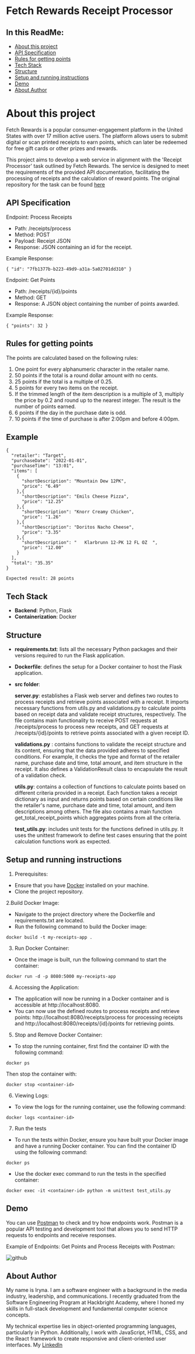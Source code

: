 # Fetch Rewards Receipt Processor

## In this ReadMe:

- [About this project](#about-this-project)
- [API Specification](#api-specification)
- [Rules for getting points](#rules-for-getting-points)
- [Tech Stack](#tech-stack)
- [Structure](#structure)
- [Setup and running instructions](#setup-and-running-instructions)
- [Demo](#demo)
- [About Author](#about-author)

# About this project 

Fetch Rewards is a popular consumer-engagement platform in the United States with over 17 million active users. The platform allows users to submit digital or scan printed receipts to earn points, which can later be redeemed for free gift cards or other prizes and rewards.

This project aims to develop a web service in alignment with the 'Receipt Processor' task outlined by Fetch Rewards. The service is designed to meet the requirements of the provided API documentation, facilitating the processing of receipts and the calculation of reward points. The original repository for the task can be found
[here](https://github.com/fetch-rewards/receipt-processor-challenge)

## API Specification

Endpoint: Process Receipts

- Path: /receipts/process
- Method: POST
- Payload: Receipt JSON
- Response: JSON containing an id for the receipt.

Example Response:
```
{ "id": "7fb1377b-b223-49d9-a31a-5a02701dd310" }
```

Endpoint: Get Points

- Path: /receipts/{id}/points
- Method: GET
- Response: A JSON object containing the number of points awarded.


Example Response:
```
{ "points": 32 }
```

## Rules for getting points

The points are calculated based on the following rules:

1. One point for every alphanumeric character in the retailer name.
1. 50 points if the total is a round dollar amount with no cents.
1. 25 points if the total is a multiple of 0.25.
1. 5 points for every two items on the receipt.
1. If the trimmed length of the item description is a multiple of 3, multiply the price by 0.2 and round up to the nearest integer. The result is the number of points earned.
1. 6 points if the day in the purchase date is odd.
1. 10 points if the time of purchase is after 2:00pm and before 4:00pm.

## Example
```
{
  "retailer": "Target",
  "purchaseDate": "2022-01-01",
  "purchaseTime": "13:01",
  "items": [
    {
      "shortDescription": "Mountain Dew 12PK",
      "price": "6.49"
    },{
      "shortDescription": "Emils Cheese Pizza",
      "price": "12.25"
    },{
      "shortDescription": "Knorr Creamy Chicken",
      "price": "1.26"
    },{
      "shortDescription": "Doritos Nacho Cheese",
      "price": "3.35"
    },{
      "shortDescription": "   Klarbrunn 12-PK 12 FL OZ  ",
      "price": "12.00"
    }
  ],
  "total": "35.35"
}
```

```
Expected result: 28 points
```

## Tech Stack

- **Backend**: Python, Flask
- **Containerization**: Docker

## Structure

- **requirements.txt**: lists all the necessary Python packages and their versions required to run the Flask application.

- **Dockerfile**: defines the setup for a Docker container to host the Flask application.

- **src folder**:

  **server.py**: establishes a Flask web server and defines two routes to process receipts and retrieve points associated with a receipt. It imports necessary functions from utils.py and validations.py to calculate points based on receipt data and validate receipt structures, respectively. The file contains main functionality to receive POST requests at /receipts/process to process new receipts, and GET requests at /receipts/{id}/points to retrieve points associated with a given receipt ID.

  **validations.py** : contains functions to validate the receipt structure and its content, ensuring that the data provided adheres to specified conditions. For example, it checks the type and format of the retailer name, purchase date and time, total amount, and item structure in the receipt. It also defines a ValidationResult class to encapsulate the result of a validation check.

  **utils.py**: contains a collection of functions to calculate points based on different criteria provided in a receipt. Each function takes a receipt dictionary as input and returns points based on certain conditions like the retailer's name, purchase date and time, total amount, and item descriptions among others. The file also contains a main function get_total_receipt_points which aggregates points from all the criteria.

  **test_utils.py**: includes unit tests for the functions defined in utils.py. It uses the unittest framework to define test cases ensuring that the point calculation functions work as expected.

## Setup and running instructions

1. Prerequisites:

- Ensure that you have [Docker](https://www.docker.com/) installed on your machine.
- Clone the project repository.

2.Build Docker Image:

- Navigate to the project directory where the Dockerfile and requirements.txt are located.
- Run the following command to build the Docker image:

```
docker build -t my-receipts-app .
```

3. Run Docker Container:

- Once the image is built, run the following command to start the container:

```
docker run -d -p 8080:5000 my-receipts-app
```

4. Accessing the Application:

- The application will now be running in a Docker container and is accessible at http://localhost:8080.
- You can now use the defined routes to process receipts and retrieve points: http://localhost:8080/receipts/process for processing receipts and http://localhost:8080/receipts/{id}/points for retrieving points.

5. Stop and Remove Docker Container:

- To stop the running container, first find the container ID with the following command:

```
docker ps
```

Then stop the container with:

```
docker stop <container-id>
```

6. Viewing Logs:

- To view the logs for the running container, use the following command:

```
docker logs <container-id>
```

7. Run the tests

- To run the tests within Docker, ensure you have built your Docker image and have a running Docker container.
  You can find the container ID using the following command:

```
docker ps
```

- Use the docker exec command to run the tests in the specified container:

```
docker exec -it <container-id> python -m unittest test_utils.py
```
## Demo
You can use [Postman](https://www.postman.com/) to check and try how endpoints work. Postman is a popular API testing and development tool that allows you to send HTTP requests to endpoints and receive responses.

Example of Endpoints: Get Points and Process Receipts with Postman:

![github](https://github.com/trushmi/Fetch-Rewards-Receipt-Processor/assets/88466266/c0e5e6e1-ec58-4d51-896e-610ed5692c02)

## About Author

My name is Iryna. I am a software engineer with a background in the media industry, leadership, and communications. I recently graduated from the Software Engineering Program at Hackbright Academy, where I honed my skills in full-stack development and fundamental computer science concepts.

My technical expertise lies in object-oriented programming languages, particularly in Python. Additionally, I work with JavaScript, HTML, CSS, and the React framework to create responsive and client-oriented user interfaces. My [LinkedIn](https://www.linkedin.com/in/trushmi/)
